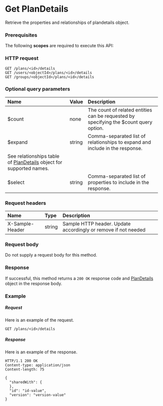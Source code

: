 # Get PlanDetails

Retrieve the properties and relationships of plandetails object.
### Prerequisites
The following **scopes** are required to execute this API: 
### HTTP request
<!-- { "blockType": "ignored" } -->
```http
GET /plans/<id>/details
GET /users/<objectId>/plans/<id>/details
GET /groups/<objectId>/plans/<id>/details
```
### Optional query parameters
|Name|Value|Description|
|:---------------|:--------|:-------|
|$count|none|The count of related entities can be requested by specifying the $count query option.|
|$expand|string|Comma-separated list of relationships to expand and include in the response. 
See relationships table of [PlanDetails](../resources/plandetails.md) object for supported names. |
|$select|string|Comma-separated list of properties to include in the response.|

### Request headers
| Name       | Type | Description|
|:-----------|:------|:----------|
| X-Sample-Header  | string  | Sample HTTP header. Update accordingly or remove if not needed|

### Request body
Do not supply a request body for this method.
### Response
If successful, this method returns a `200 OK` response code and [PlanDetails](../resources/plandetails.md) object in the response body.
### Example
##### Request
Here is an example of the request.
<!-- {
  "blockType": "request",
  "name": "get_plandetails"
}-->
```http
GET /plans/<id>/details
```
##### Response
Here is an example of the response.
<!-- {
  "blockType": "response",
  "truncated": false,
  "@odata.type": "microsoft.graph.plandetails"
} -->
```http
HTTP/1.1 200 OK
Content-type: application/json
Content-length: 75

{
  "sharedWith": {
  },
  "id": "id-value",
  "version": "version-value"
}
```

<!-- uuid: f7f59e5f-22f6-4f10-b3ee-1b141f6fd35f
2015-10-19 09:46:35 UTC -->
<!-- {
  "type": "#page.annotation",
  "description": "Get PlanDetails",
  "keywords": "",
  "section": "documentation",
  "tocPath": ""
}-->